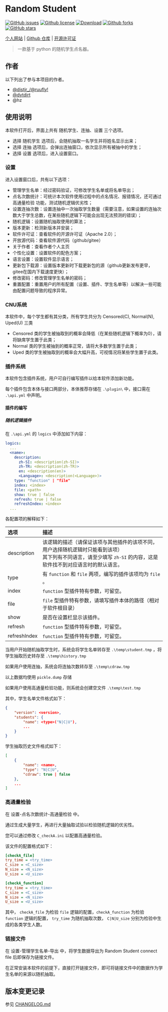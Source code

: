 # Random Student

[![GitHub issues](https://img.shields.io/github/issues/ruufly/Random-Student.svg)](https://github.com/ruufly/Random-Student/issues) [![Github license](https://img.shields.io/github/license/ruufly/Random-Student.svg)](https://github.com/ruufly/Random-Student/blob/main/LICENSE) [![Download](https://img.shields.io/badge/downloads-main-green.svg)](https://codeload.github.com/ruufly/Random-Student/zip/main) [![Github forks](https://img.shields.io/github/forks/ruufly/Random-Student.svg)](https://github.com/ruufly/Random-Student/network) [![GitHub stars](https://img.shields.io/github/stars/ruufly/Random-Student.svg)](https://github.com/ruufly/Random-Student/stargazers)

[个人网站](https://ruufly.github.io/) | [Github 仓库](https://github.com/ruufly/Random-Student/) | [开源许可证](https://github.com/ruufly/Random-Student/blob/main/LICENSE)

> 一款基于 python 的随机学生点名器。

## 作者

以下列出了参与本项目的作者。

- [@distjr_/@ruufly!](https://github.com/ruufly)
- [@dytdirt](https://github.com/dytdirt)
- @hz

## 使用说明

本软件打开后，界面上共有 随机学生、连抽、设置 三个选项。

- 选择 随机学生 选项后，会随机抽取一名学生并将姓名显示出来；
- 选择 连抽 选项后，会弹出连抽窗口，依次显示所有被抽中的学生；
- 选择 设置 选项后，进入设置窗口。

### 设置

进入设置窗口后，共有以下选项：

- 管理学生名单：经过密码验证，可修改学生名单或将名单导出；
- 点名次数统计：可统计本次软件使用过程中的点名情况、报错情况，还可通过 高通量检验 功能，测试随机逻辑优劣性；
- 设置连抽次数：设置连抽中一次抽取学生数量（需要注意，如果设置的连抽次数大于学生总数，在某些随机逻辑下可能会出现无法预测的错误）；
- 随机逻辑：设置随机抽取使用的算法；
- 版本更新：检测新版本并安装；
- 软件许可证：查看软件的开源许可证（Apache 2.0）；
- 开放源代码：查看软件源代码（github/gitee）
- 关于作者：查看作者个人主页
- 个性化设置：设置软件的配色方案；
- 语言设置：设置软件显示语言；
- 更新包下载源：设置版本更新时下载更新包的源（github更新发布更早，gitee在国内下载速度更快）；
- 修改密码：修改管理学生名单的密码；
- 重置配置：重置用户的所有配置（设置、插件、学生名单等）以解决一些可能由配置问题导致的程序异常。

### CNU系统

本软件中，每个学生都有其分类，所有学生共分为 Censored(C), Normal(N), Uped(U) 三类

- Censored 类的学生被抽取到的概率会降低（在某些随机逻辑下概率为0），请将缺席学生置于此类；
- Normal 类的学生被抽到的概率正常，请将大多数学生置于此类；
- Uped 类的学生被抽取到的概率会大幅升高，可视情况将某些学生置于此类。

### 插件系统

本软件包含插件系统，用户可自行编写插件以给本软件添加新功能。

每个插件包含本体与接口两部分，本体推荐存储在 `.\plugin\` 中，接口需在 `.\api.yml` 中声明。

#### 插件的编写

##### 随机逻辑插件

在 `.\api.yml` 的 `logics` 中添加如下内容：

```yaml
logics:
  ...
  <name>:
    description:
      zh-SI: <description(zh-SI)>
      zh-TR: <description(zh-TR)>
      en: <description(en)>
      <Language>: <description(<Language>)>
    type: "function" | "file"
    index: <index>
    file: <path>
    show: true | false
    refresh: true | false
    refreshIndex: <index>
  ...
```

各配置项的解释如下：

| 选项         | 描述                                                                                                                                                                    |
| :----------- | :---------------------------------------------------------------------------------------------------------------------------------------------------------------------- |
| description  | 该逻辑的描述（请保证该项与其他插件的该项不同，用户选择随机逻辑时只能看到该项）<br />其下列有不同语言，请至少填写 `zh-SI` 的内容，这是软件找不到对应语言时的默认语言。 |
| type         | 有 `function` 和 `file` 两项，编写的插件该项均为 `file` 。                                                                                                        |
| index        | `function` 型插件特有参数，可留空。                                                                                                                                   |
| file         | `file` 型插件特有参数，请填写插件本体的路径（相对于软件根目录）                                                                                                       |
| show         | 是否在设置栏显示该插件。                                                                                                                                                |
| refresh      | `function` 型插件特有参数，可留空。                                                                                                                                   |
| refreshIndex | `function` 型插件特有参数，可留空。                                                                                                                                   |

当用户开始随机抽取学生时，系统会将学生名单转存至 `.\temp\student.tmp` ，将学生抽取历史转存至 `.\temp\history.tmp`

如果用户使用连抽，系统会将连抽次数转存至 `.\temp\cdraw.tmp`

以上数据均使用 `pickle.dump` 存储

如果用户使用高通量检验功能，则系统会创建空文件 `.\temp\test.tmp`

其中，学生名单文件格式如下：

```json
{
    "version": <version>,
    "students": {
        "name": <type>("N|C|U"),
        ...
    }
}
```

学生抽取历史文件格式如下：

```json
[
    {
        "name": <name>,
        "type": "N|C|U",
        "cdraw": true | false
    },
    ...
]
```

### 高通量检验

在 设置-点名次数统计-高通量检验 中。

通过生成大量学生，再进行大量抽取试验以检验随机逻辑的优劣性。

您可以通过修改 `C_checkA.ini` 以配置高通量检验。

该文件的配置格式如下：

```ini
[checkA_file]
try_time = <try_time>
C_size = <C_size>
N_size = <N_size>
U_size = <U_size>

[checkA_function]
try_time = <try_time>
C_size = <C_size>
N_size = <N_size>
U_size = <U_size>
```

其中， `checkA_file` 为检验 `file` 逻辑的配置，`checkA_function` 为检验 `function` 逻辑的配置， `try_time` 为随机抽取次数， `C|N|U_size` 分别为检验中生成的各类学生人数。

### 链接文件

在 设置-管理学生名单-导出 中，将学生数据导出为 Random Student connect file 后即保存为链接文件。

在正常安装本软件的前提下，直接打开链接文件，即可将链接文件中的数据作为学生名单的来源以随机抽取。

## 版本变更记录

参见 [CHANGELOG.md](https://github.com/ruufly/Random-Student/blob/main/CHANGELOG.md)
